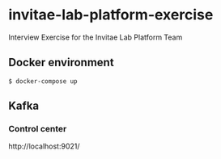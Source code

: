 # invitae-lab-platform-exercise
Interview Exercise for the Invitae Lab Platform Team 

## Docker environment 
`$ docker-compose up`

## Kafka
### Control center
http://localhost:9021/